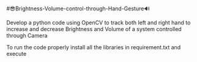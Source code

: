 #😎Brightness-Volume-control-through-Hand-Gesture🔊

Develop a python code using OpenCV to track both left and right hand to increase and decrease Brightness and Volume of a system controlled through Camera

To run the code properly install all the libraries in requirement.txt and execute

